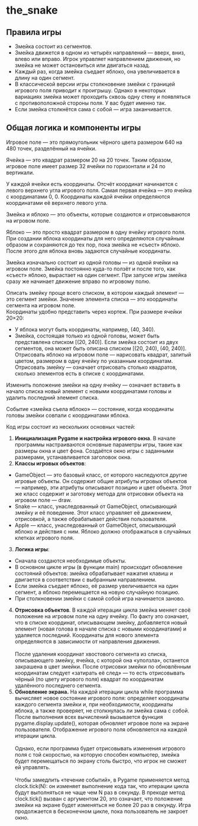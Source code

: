 # the_snake

## Правила игры
- Змейка состоит из сегментов.
- Змейка движется в одном из четырёх направлений — вверх, вниз, влево или вправо. Игрок управляет направлением движения, но змейка не может остановиться или двигаться назад.
- Каждый раз, когда змейка съедает яблоко, она увеличивается в длину на один сегмент.
- В классической версии игры столкновение змейки с границей игрового поля приводит к проигрышу. Однако в некоторых вариациях змейка может проходить сквозь одну стену и появляться с противоположной стороны поля. У вас будет именно так.
- Если змейка столкнётся сама с собой — игра заканчивается.

## Общая логика и компоненты игры
Игровое поле — это прямоугольник чёрного цвета размером 640 на 480 точек, разделённый на ячейки.  

Ячейка — это квадрат размером 20 на 20 точек. Таким образом, игровое поле имеет размер 32 ячейки по горизонтали и 24 по вертикали.   

У каждой ячейки есть координаты. Отсчёт координат начинается с левого верхнего угла игрового поля. Самая первая ячейка — это ячейка с координатами 0, 0. Координаты каждой ячейки определяются координатами её верхнего левого угла.  

Змейка и яблоко — это объекты, которые создаются и отрисовываются на игровом поле.  

Яблоко — это просто квадрат размером в одну ячейку игрового поля. При создании яблока координаты для него определяются случайным образом и сохраняются до тех пор, пока змейка не «съест» яблоко. После этого для яблока вновь задаются случайные координаты.  

Змейка изначально состоит из одной головы — из одной ячейки на игровом поле. Змейка постоянно куда-то ползёт и после того, как «съест» яблоко, вырастает на один сегмент. При запуске игры змейка сразу же начинает движение вправо по игровому полю.  

Описать змейку проще всего списком, в котором каждый элемент — это сегмент змейки. Значение элемента списка — это координаты сегмента на игровом поле.  
Координаты удобно представить через кортеж. При размере ячейки 20×20:
- У яблока могут быть координаты, например, (40, 340).
- Змейка, состоящая только из одной головы, может быть представлена списком [(20, 240)]. Если змейка состоит из двух сегментов, она может быть описана списком [(20, 240), (40, 240)].
Отрисовать яблоко на игровом поле — нарисовать квадрат, залитый цветом, размером в одну ячейку по указанным координатам.  
Отрисовать змейку — означает отрисовать столько квадратов, сколько элементов есть в списке с координатами.  

Изменить положение змейки на одну ячейку — означает вставить в начало списка новый элемент с новыми координатами головы и удалить последний элемент списка.

Событие «змейка съела яблоко» — состояние, когда координаты головы змейки совпали с координатами яблока.

Код игры состоит из нескольких основных частей:
1. **Инициализация Pygame и настройка игрового окна**. В начале программы настраиваются основные параметры игры, такие как размеры окна и цвет фона. Создаётся окно игры с заданными размерами, устанавливается заголовок окна.
2. **Классы игровых объектов**:
- GameObject — это базовый класс, от которого наследуются другие игровые объекты. Он содержит общие атрибуты игровых объектов — например, эти атрибуты описывают позицию и цвет объекта. Этот же класс содержит и заготовку метода для отрисовки объекта на игровом поле — draw.
- Snake — класс, унаследованный от GameObject, описывающий змейку и её поведение. Этот класс управляет её движением, отрисовкой, а также обрабатывает действия пользователя.
- Apple — класс, унаследованный от GameObject, описывающий яблоко и действия с ним. Яблоко должно отображаться в случайных клетках игрового поля.
3. **Логика игры**:
- Сначала создаются необходимые объекты.
- В основном цикле игры (в функции main) происходит обновление состояний объектов: змейка обрабатывает нажатия клавиш и двигается в соответствии с выбранным направлением.
- Если змейка съедает яблоко, её размер увеличивается на один сегмент, а яблоко перемещается на новую случайную позицию.
- При столкновении змейки с самой собой игра начинается заново.
4. **Отрисовка объектов**. В каждой итерации цикла змейка меняет своё положение на игровом поле на одну ячейку. По факту это означает, что в списке координат, описывающем змейку, добавляется новый элемент (новая голова в начале списка с новыми координатами) и удаляется последний. Координаты для нового элемента определяются в зависимости от направления движения.<br><br>
После удаления координат хвостового сегмента из списка, описывающего змейку, ячейка, с которой она «уползла», останется закрашена в цвет змейки. После отрисовки змейки по обновлённым координатам следует «затирать её след» — то есть отрисовывать чёрный (по цвету игрового поля) квадрат по координатам удалённого последнего сегмента.
5. **Обновление экрана.** На каждой итерации цикла while программа вычисляет новое состояние игрового поля: определяет координаты каждого сегмента змейки и, при необходимости, координаты яблока, а также проверяет, не столкнулась ли змейка сама с собой. После выполнения всех вычислений вызывается функция pygame.display.update(), которая обновляет игровое поле на экране пользователя. Отображение игрового поля обновляется на каждой итерации цикла.<br><br>
Однако, если программа будет отрисовывать изменения игрового поля с той скоростью, на которую способен компьютер, змейка будет перемещаться по экрану столь быстро, что игрок не сможет ей управлять.<br><br>
Чтобы замедлить «течение событий», в Pygame применяется метод clock.tick(N): он изменяет выполнение кода так, что итерации цикла будут выполняться не чаще чем N раз в секунду. В прекоде метод clock.tick() вызван с аргументом 20, это означает, что положение змейки на экране будет изменяться не более 20 раз в секунду.
Игра продолжается в бесконечном цикле, пока пользователь не закроет окно.




